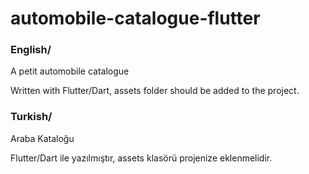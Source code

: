 # automobile-catalogue-flutter

### English/

A petit automobile catalogue

Written with Flutter/Dart, assets folder should be added to the project.


### Turkish/

Araba Kataloğu

Flutter/Dart ile yazılmıştır, assets klasörü projenize eklenmelidir.


